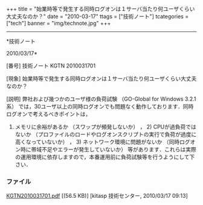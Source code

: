 ﻿+++
title = "始業時等で発生する同時ログオンは１サーバ当たり何ユーザくらい大丈夫なのか？"
date = "2010-03-17"
ttags = ["技術ノート"]
tcategories = ["tech"]
banner = "img/technote.jpg"
+++

-----------------------------------------------------------------------------------------------------------------------------

*技術ノート

2010/03/17*


[番号]
技術ノート KGTN 2010031701

[現象]
始業時等で発生する同時ログオンは１サーバ当たり何ユーザくらい大丈夫なのか？

[説明]
弊社および幾つかのユーザ様の負荷試験 （GO-Global for Windows 3.2.1系）
では，30ユーザ以上の同時ログオンでも問題なく動作しております．同時ログオンで考えるべきポイントは，
1) メモリに余裕があるか （スワップが頻発しないか） ， 2)
CPUが過負荷ではないか
（プロファイルのロードやログオンスクリプトの実行で負荷が過度に高くなっていないか）
， 3) ネットワーク環境に問題がないか
（同時ログオン時に帯域不足やエラーが発生していないか）
等があります．これらは実際の運用環境に依存しますので，本番運用前に負荷試験等を行うようにして下さい．


### ファイル

 
 


[KGTN2010031701.pdf](http://techreport.kitasp.net/attachments/download/99/KGTN2010031701.pdf)
 [(56.5 KB)] [kitasp 技術センター, 2010/03/17
09:13]


 


 

